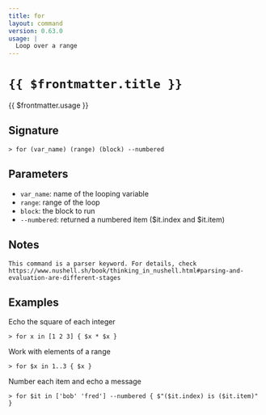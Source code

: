 ```yaml
---
title: for
layout: command
version: 0.63.0
usage: |
  Loop over a range
---
```


# `{{ $frontmatter.title }}`

<div style='white-space: pre-wrap;'>{{ $frontmatter.usage }}</div>

## Signature

```> for (var_name) (range) (block) --numbered```

## Parameters

 -  `var_name`: name of the looping variable
 -  `range`: range of the loop
 -  `block`: the block to run
 -  `--numbered`: returned a numbered item ($it.index and $it.item)

## Notes
```text
This command is a parser keyword. For details, check
https://www.nushell.sh/book/thinking_in_nushell.html#parsing-and-evaluation-are-different-stages
```
## Examples

Echo the square of each integer
```shell
> for x in [1 2 3] { $x * $x }
```

Work with elements of a range
```shell
> for $x in 1..3 { $x }
```

Number each item and echo a message
```shell
> for $it in ['bob' 'fred'] --numbered { $"($it.index) is ($it.item)" }
```
